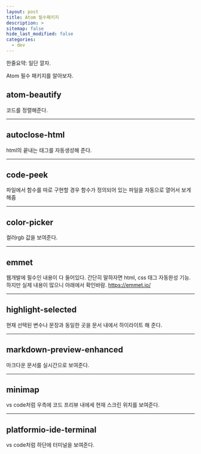```yaml
---
layout: post
title: Atom 필수패키지
description: >
sitemap: false
hide_last_modified: false
categories:
  - dev
---
```


  한줄요약: 일단 깔자.
  
Atom 필수 패키지를 알아보자.

## atom-beautify
코드를 정렬해준다.

---


## autoclose-html
html의 끝내는 태그를 자동생성해 준다.

---
## code-peek
파일에서 함수를 따로 구현할 경우 함수가 정의되어 있는 파일을 자동으로 열어서 보게해줌

---
## color-picker
컬러rgb 값을 보여준다.

---
## emmet
웹개발에 필수인 내용이 다 들어있다.
간단히 말하자면 html, css 태그 자동완성 기능.
하지만 실제 내용이 많으니 아래에서 확인바람.
https://emmet.io/

---
## highlight-selected
현재 선택된 변수나 문장과 동일한 곳을 문서 내에서 하이라이트 해 준다.

---
## markdown-preview-enhanced
마크다운 문서를 실시간으로 보여준다.

---
## minimap
vs code처럼 우측에 코드 프리뷰 내에세 현재 스크린 위치를 보여준다.

---
## platformio-ide-terminal
vs code처럼 하단에 터미널을 보여준다.
